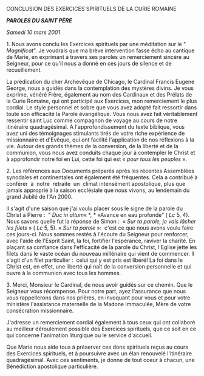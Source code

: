 CONCLUSION DES EXERCICES SPIRITUELS DE LA CURIE ROMAINE

***PAROLES DU SAINT PÈRE***

*Samedi 10 mars 2001*

1. Nous avons conclu les Exercices spirituels par une méditation sur le " *Magnificat*". Je voudrais que ma brève intervention fasse écho au cantique de Marie, en exprimant à travers ses paroles un remerciement sincère au Seigneur, pour ce qu'il nous a donné en ces jours de silence et de recueillement.

La prédication du cher Archevêque de Chicago, le Cardinal Francis Eugene George, nous a guidés dans la contemplation des mystères divins. Je vous exprime, vénéré Frère, également au nom des Cardinaux et des Prélats de la Curie Romaine, qui ont participé aux Exercices, mon remerciement le plus cordial. Le style personnel et sobre que vous avez adopté fait ressortir dans toute son efficacité la Parole évangélique. Vous nous avez fait véritablement ressentir saint Luc comme compagnon de voyage au cours de notre itinéraire quadragésimal. A l'approfondissement du texte biblique, vous avez uni des témoignages stimulants tirés de votre riche expérience de missionnaire et d'Evêque, qui ont facilité l'application de nos réflexions à la vie. Autour des grands thèmes de la conversion, de la liberté et de la communion, vous nous avez conduits chaque jour à contempler le Christ et à approfondir notre foi en Lui, cette foi qui est « *pour tous les peuples* ».

2. Les références aux Documents préparés après les récentes Assemblées synodales et continentales ont également été fréquentes. Cela a contribué à conférer  à  notre  retraite  un  climat intensément apostolique, plus que jamais approprié à la saison ecclésiale que nous vivons, au lendemain du grand Jubilé de l'An 2000.

Il s'agit d'une saison que j'ai voulu placer sous le signe de la parole du Christ à Pierre :  " *Duc in altum*« *, * »Avance en eau profonde" ( *Lc* 5, 4). Nous savons quelle fut la réponse de Simon :  « *Sur ta parole, je vais lâcher les filets* » ( *Lc* 5, 5). « *Sur ta parole* »:  c'est ce que nous avons voulu faire ces jours-ci. Nous sommes restés à l'écoute du Seigneur pour renforcer, avec l'aide de l'Esprit Saint, la foi, fortifier l'espérance, raviver la charité. En plaçant sa confiance dans l'efficacité de la parole du Christ, l'Eglise jette les filets dans le vaste océan du nouveau millénaire qui vient de commencer. Il s'agit d'un filet particulier :  celui qui y est pris est libéré! La foi dans le Christ est, en effet, une liberté qui naît de la conversion personnelle et qui ouvre à la communion avec tous les hommes.

3. Merci, Monsieur le Cardinal, de nous avoir guidés sur ce chemin. Que le Seigneur vous récompense. Pour notre part, ayez l'assurance que nous vous rappellerons dans nos prières, en invoquant pour vous et pour votre ministère l'assistance maternelle de la Madone Immaculée, Mère de votre consécration missionnaire.

J'adresse un remerciement cordial également à tous ceux qui ont collaboré au meilleur déroulement possible des Exercices spirituels, que ce soit en ce qui concerne l'animation liturgique ou le service d'accueil.

Que Marie nous aide tous à préserver ces dons spirituels reçus au cours des Exercices spirituels, et à poursuivre avec un élan renouvelé l'itinéraire quadragésimal. Avec ces sentiments, je donne de tout coeur à chacun, une Bénédiction apostolique particulière.